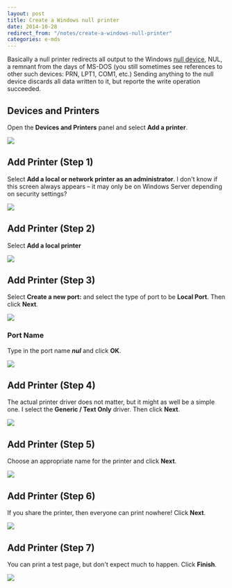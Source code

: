 ```yaml
---
layout: post
title: Create a Windows null printer
date: 2014-10-28
redirect_from: "/notes/create-a-windows-null-printer"
categories: e-mds
---
```


Basically a null printer redirects all output to the Windows [null device](https://en.wikipedia.org/wiki/Null_device), NUL, a remnant from the days of MS-DOS (you still sometimes see references to other such devices:  PRN, LPT1, COM1, etc.)  Sending anything to the null device discards all data written to it, but reporte the write operation succeeded.

## Devices and Printers

Open the **Devices and Printers** panel and select **Add a printer**.

![][1]

[1]: /images/create-a-windows-null-printer/devices-and-printers.png

## Add Printer (Step 1)

Select **Add a local or network printer as an administrator**.  I don't know if this screen always appears – it may only be on Windows Server depending on security settings?

![][2]

[2]: /images/create-a-windows-null-printer/add-printer--step-1-.png

## Add Printer (Step 2)

Select **Add a local printer**

![][3]

[3]: /images/create-a-windows-null-printer/add-printer--step-2-.png

## Add Printer (Step 3)

Select **Create a new port:** and select the type of port to be **Local Port**.  Then click **Next**.

![][4]

[4]: /images/create-a-windows-null-printer/add-printer--step-3-.png

### Port Name

Type in the port name ***nul*** and click **OK**.

![][5]

[5]: /images/create-a-windows-null-printer/port-name.png

## Add Printer (Step 4)

The actual printer driver does not matter, but it might as well be a simple one.  I select the **Generic / Text Only** driver.  Then click **Next**.

![][6]

[6]: /images/create-a-windows-null-printer/add-printer--step-4-.png

## Add Printer (Step 5)

Choose an appropriate name for the printer and click **Next**.

![][7]

[7]: /images/create-a-windows-null-printer/add-printer--step-5-.png

## Add Printer (Step 6)

If you share the printer, then everyone can print nowhere!  Click **Next**.

![][8]

[8]: /images/create-a-windows-null-printer/add-printer--step-6-.png

## Add Printer (Step 7)

You can print a test page, but don't expect much to happen.  Click **Finish**.

![][9]

[9]: /images/create-a-windows-null-printer/add-printer--step-7-.png